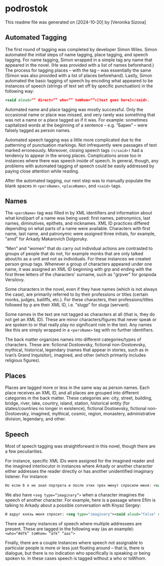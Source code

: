 # podrostok

This readme file was generated on [2024-10-20] by [Veronika Sizova]

## Automated Tagging

The first round of tagging was completed by developer Simon Wiles. Simon automated the initial steps of name tagging, place tagging, and speech tagging. For name tagging, Simon wrapped in a simple <persName> tag any name that appeared in the novel. (He was provided with a list of names beforehand.) The process for tagging places – with the <placeName> tag – was essentially the same (Simon was also provided with a list of places beforehand). Lastly, Simon automated the basic tagging of speech by encoding what appeared to be instances of speech (strings of text set off by specific punctuation) in the following way: 

```xml
<said aloud=“” direct=“” who=“” toWhom=“”>[text goes here]</said>.
```

Automated name and place tagging was mostly successful. Only the occasional name or place was missed, and very rarely was something that was not a name or a place tagged as if it was. For example: sometimes capitalized words at the beginning of a sentence – e.g. “Барин” – were falsely tagged as person names.

Automated speech tagging was a little more complicated due to the patterning of punctuation markings. Not infrequently were passages of text marked erroneously. Moreover, closing speech tags ```(</said>)``` had a tendency to appear in the wrong places. Complications arose too in instances where there was speech inside of speech. In general, though, any problems with automated tagging of speech could be easily addressed by paying close attention while reading. 

After the automated tagging, our next step was to manually populate the blank spaces in ```<persName>```, ```<placeName>```, and ```<said>``` tags.

## Names

The ```<persName>``` tag was filled in by XML identifiers and information about what kind/part of a name was being used: first names, patronymics, last names, diminutives, epithets, and nicknames. XML ID practices differed depending on what parts of a name were available. Characters with first name, last name, and patronymic were assigned three initials, for example, "amd" for Arkady Makarovich Dolgoruky. 

“Men” and “women” that do carry out individual actions are contrasted to groups of people that do not, for example monks that are only talked about/to as a unit and not as individuals. For these instances we created person group tags. Whenever a group of characters appeared under one name, it was assigned an XML ID beginning with grp and ending with the first three letters of the characters' surname, such as "grpver" for gospoda Versilovy. 

Some characters in the novel, even if they have names (which is not always the case), are primarily referred to by their professions or titles (certain monks, judges, bailiffs, etc.). For these characters, their professions/titles followed by p are their XML ID, i.e. "slugp" for sluga (servant).

Some names in the text are not tagged as characters at all (that is, they do not get an XML ID). These are minor characters/figures that never speak or are spoken to or that really play no significant role in the text. Any names like this are simply wrapped in a ```<persName>``` tag with no further identifiers. 

The back matter organizes names into different categories/types of characters. These are: fictional Dostoevsky, fictional non-Dostoevsky, mythical, historical, legendary (names that appear in stories, such as in Ivan’s Grand Inquisitor), imagined, and other (which primarily includes religious figures).

## Places

Places are tagged more or less in the same way as person names. Each place receives an XML ID, and all places are grouped into different categories in the back matter. These categories are: city, street, building, bridge, river, lake, country, island, station, historical entity (for states/countries no longer in existence), fictional Dostoevsky, fictional non-Dostoevsky, imagined, mythical, cosmic, region, monastery, administrative division, legendary, and other. 

## Speech

Most of speech tagging was straightforward in this novel, though there are a few peculiarities. 

For instance, specific XML IDs were assigned for the imagined reader and the imagined interlocutor in instances where Arkady or another character either addresses the reader directly or has another unidentified imaginary listener. For instance: 

```xml
Но если б я не знал портрета и после этих трех минут спросили меня: <said aloud="false" direct="false" who="#imintp" toWhom="#amd">«Какая она?»</said> — я бы ничего не ответил, потому что всё у меня заволоклось."
```

We also have ```<seg type=“imaginary”>``` when a character imagines the speech of another character. For example, here is a passage where Efim is talking to Arkady about a possible conversation with Knyaz Sergey:  

```xml
И вдруг князь меня спросит: <seg type="imaginary"><said aloud="false" direct="true" who="#knser" toWhom="#efz">«Вас кто прислал?»</said></seg>"
```
There are many instances of speech where multiple addressees are present. These are tagged in the following way (as an example): ```<who=“#dfk” toWhom= “afk” “aas”>```

Finally, there are a couple instances where speech not assignable to particular people is more or less just floating around – that is, there is dialogue, but there is no indication who specifically is speaking or being spoken to. In these cases speech is tagged without a who or toWhom. 



